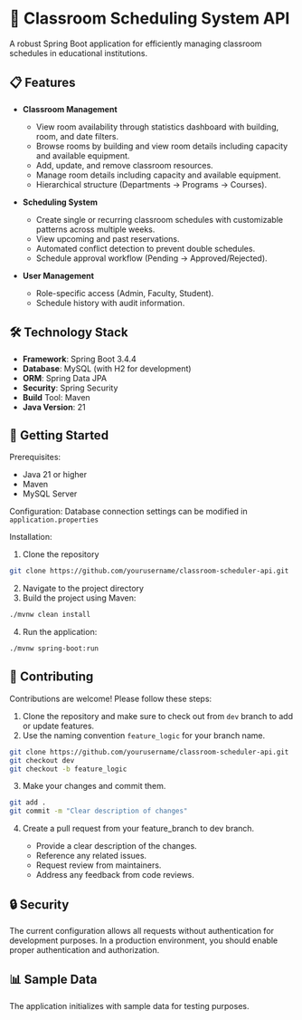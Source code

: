 # 📌 Classroom Scheduling System API

A robust Spring Boot application for efficiently managing classroom schedules in
educational institutions.

## 📋 Features

- **Classroom Management**

  - View room availability through statistics dashboard with building, room, and date filters.
  - Browse rooms by building and view room details including capacity and available equipment.
  - Add, update, and remove classroom resources.
  - Manage room details including capacity and available equipment.
  - Hierarchical structure (Departments → Programs → Courses).

- **Scheduling System**

  - Create single or recurring classroom schedules with customizable patterns across multiple weeks.
  - View upcoming and past reservations.
  - Automated conflict detection to prevent double schedules.
  - Schedule approval workflow (Pending → Approved/Rejected).

- **User Management**

  - Role-specific access (Admin, Faculty, Student).
  - Schedule history with audit information.

## 🛠️ Technology Stack

- **Framework**: Spring Boot 3.4.4
- **Database**: MySQL (with H2 for development)
- **ORM**: Spring Data JPA
- **Security**: Spring Security
- **Build** Tool: Maven
- **Java Version**: 21

## 🚀 Getting Started

Prerequisites:

- Java 21 or higher
- Maven
- MySQL Server

Configuration:
Database connection settings can be modified in `application.properties`

Installation:

1. Clone the repository

```bash
git clone https://github.com/yourusername/classroom-scheduler-api.git
```

2. Navigate to the project directory
3. Build the project using Maven:

```bash
./mvnw clean install
```

4. Run the application:

```bash
./mvnw spring-boot:run
```

## 🤝 Contributing

Contributions are welcome! Please follow these steps:

1. Clone the repository and make sure to check out from `dev` branch to add
   or update features.
2. Use the naming convention `feature_logic` for your branch name.

```bash
git clone https://github.com/yourusername/classroom-scheduler-api.git
git checkout dev
git checkout -b feature_logic
```

3. Make your changes and commit them.

```bash
git add .
git commit -m "Clear description of changes"
```

4. Create a pull request from your feature_branch to dev branch.

   - Provide a clear description of the changes.
   - Reference any related issues.
   - Request review from maintainers.
   - Address any feedback from code reviews.

## 🔒 Security

The current configuration allows all requests without authentication for
development purposes. In a production environment, you should enable proper
authentication and authorization.

## 📊 Sample Data

The application initializes with sample data for testing purposes.
